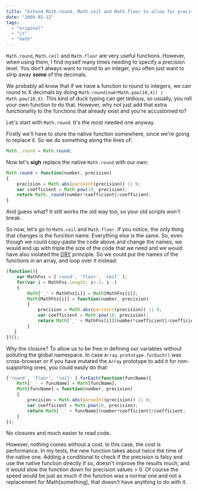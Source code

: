 ```yaml
---
title: "Extend Math.round, Math.ceil and Math.floor to allow for precision"
date: "2009-02-12"
tags:
  - "original"
  - "js"
  - "math"
---
```


`Math.round`, `Math.ceil` and `Math.floor` are very useful functions. However, when using them, I find myself many times needing to specify a precision level. You don't always want to round to an integer, you often just want to strip away **some** of the decimals.

We probably all know that if we have a function to round to integers, we can round to X decimals by doing `Math.round(num*Math.pow(10,X)) /` `Math.pow(10,X)`. This kind of duck typing can get tedious, so usually, you roll your own function to do that. However, why not just add that extra functionality to the functions that already exist and you're accustomed to?

Let's start with `Math.round`. It's the most needed one anyway.

Firstly we'll have to store the native function somewhere, since we're going to replace it. So we do something along the lines of:

```js
Math._round = Math.round;
```

Now let's **sigh** replace the native `Math.round` with our own:

```js
Math.round = function(number, precision)
{
	precision = Math.abs(parseInt(precision)) || 0;
	var coefficient = Math.pow(10, precision);
	return Math._round(number*coefficient)/coefficient;
}
```

And guess what? It still works the old way too, so your old scripts won't break.

So now, let's go to `Math.ceil` and `Math.floor`. If you notice, the only thing that changes is the function name. Everything else is the same. So, even though we could copy-paste the code above and change the names, we would end up with triple the size of the code that we need and we would have also violated the [DRY](http://en.wikipedia.org/wiki/Don%27t_repeat_yourself "Don't Repeat Yourself") principle. So we could put the names of the functions in an array, and loop over it instead:

```js
(function(){
	var MathFns = ['round', 'floor', 'ceil' ];
	for(var i = MathFns.length; i>-1; i--)
	{
		Math['_' + MathFns[i]] = Math[MathFns[i]];
		Math[MathFns[i]] = function(number, precision)
		{
			precision = Math.abs(parseInt(precision)) || 0;
			var coefficient = Math.pow(10, precision);
			return Math['_' + MathFns[i]](number*coefficient)/coefficient;
		}
   }
})();
```

Why the closure? To allow us to be free in defining our variables without polluting the global namespace. In case `Array.prototype.forEach()` was cross-browser or if you have mutated the `Array` prototype to add it for non-supporting ones, you could easily do that:

```js
['round', 'floor', 'ceil' ].forEach(function(funcName){
	Math['_' + funcName] = Math[funcName];
	Math[funcName] = function(number, precision)
	{
		precision = Math.abs(parseInt(precision)) || 0;
		var coefficient = Math.pow(10, precision);
		return Math['_' + funcName](number*coefficient)/coefficient;
	}
});
```

No closures and much easier to read code.

However, nothing comes without a cost. In this case, the cost is performance. In my tests, the new function takes about twice the time of the native one. Adding a conditional to check if the precision is falsy and use the native function directly if so, doesn't improve the results much, and it would slow the function down for precision values > 0. Of course the speed would be just as much if the function was a normal one and not a replacement for Math[something], that doesn't have anything to do with it.
